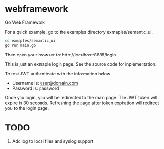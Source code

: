 # webframework
Go Web Framework

For a quick example, go to the examples directory exmaples/semantic_ui.
```bash
cd exmaples/semantic_ui
go run main.go
```

Then open your browser to:  http://localhost:8888/login

This is just an exmaple login page.  See the source code for inplementation.

To test JWT authenticate with the information below.
- Username is: user@domain.com
- Password is: password

Once you login, you will be redirected to the main page. The JWT token will expire in 30 seconds.  Refreshing the page after token expiration will redirect you to the login page.

TODO
===
1. Add log to local files and syslog support
